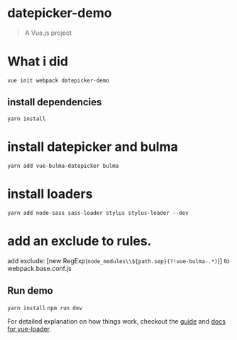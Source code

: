 # datepicker-demo

> A Vue.js project

# What i did
`vue init webpack datepicker-demo`

## install dependencies
`yarn install`

# install datepicker and bulma
`yarn add vue-bulma-datepicker bulma`

# install loaders
`yarn add node-sass sass-loader stylus stylus-loader --dev`

# add an exclude to rules.
add exclude: [new RegExp(`node_modules\\${path.sep}(?!vue-bulma-.*)`)] to webpack.base.conf.js

## Run demo

`yarn install`
`npm run dev`

For detailed explanation on how things work, checkout the [guide](http://vuejs-templates.github.io/webpack/) and [docs for vue-loader](http://vuejs.github.io/vue-loader).
